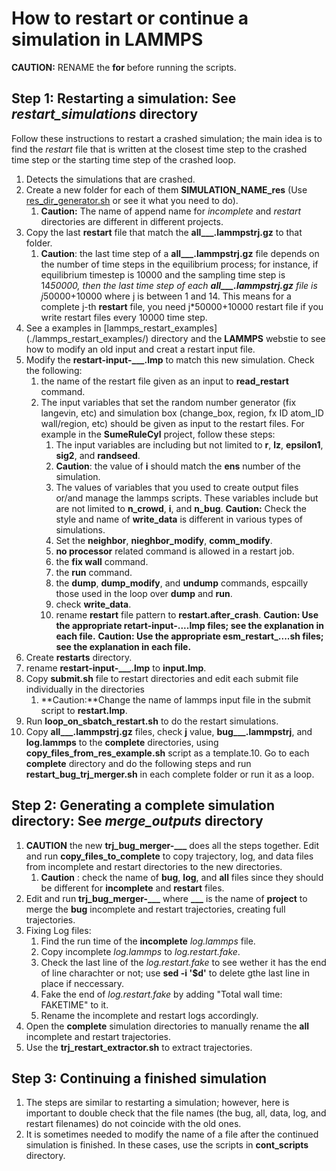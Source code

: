 # How to restart or continue a simulation in LAMMPS

**CAUTION:** RENAME the **for** before running the scripts.

## Step 1: Restarting a simulation: See *restart_simulations* directory

Follow these instructions to restart a crashed simulation; the main idea is to find the *restart* file that is written at the closest time step to the crashed time step or the starting time step of the crashed loop.

1. Detects the simulations that are crashed.
2. Create a new folder for each of them **SIMULATION_NAME_res** (Use [res_dir_generator.sh](./restart_scripts/res_dir_generator.sh) or see it what you need to do).
   1. **Caution:** The name of append name for *incomplete* and *restart* directories are different in different projects.
3. Copy the last **restart** file that match the **all___.lammpstrj.gz** to that folder.
   1. **Caution**: the last time step of a **all___.lammpstrj.gz** file depends on the number of time steps in the equilibrium process; for instance, if equilibrium timestep is 10000 and the sampling time step is 14*50000, then the last time step of each **all___.lammpstrj.gz** file is j*50000+10000 where j is between 1 and 14. This means for a complete j-th **restart** file, you need j*50000+10000 restart file if you write restart files every 10000 time step.
4. See a examples in [lammps_restart_examples] (./lammps_restart_examples/) directory and the **LAMMPS** webstie to see how to modify an old input and creat a restart input file.
5. Modify the **restart-input-___.lmp** to match this new simulation. Check the following:
   1. the name of the restart file given as an input to **read_restart** command.
   2. The input variables that set the random number generator (fix langevin, etc) and simulation box (change_box, region, fx ID atom_ID wall/region, etc) should be given as input to the restart files. For example in the **SumeRuleCyl** project, follow these steps:
      1. The input variables are including but not limited to **r**, **lz**, **epsilon1**, **sig2**, and **randseed**.
      2. **Caution**: the value of **i** should match the **ens** number of the simulation.
      3. The values of variables that you used to create output files or/and manage the lammps scripts. These variables include but are not limited to **n_crowd**, **i**, and **n_bug**. **Caution:** Check the style and name of **write_data** is different in various types of simulations.
      4. Set the **neighbor**, **nieghbor_modify**, **comm_modify**.
      5. **no processor** related command is allowed in a restart job.
      6. the **fix wall** command.
      7. the **run** command.
      8. the **dump**, **dump_modify**, and **undump** commands, espcailly those used in the loop over **dump** and **run**.
      9. check **write_data**.
      10. rename **restart** file pattern to **restart.after_crash**.
         **Caution: Use the appropriate retart-input-....lmp files; see the explanation in each file.**
         **Caution: Use the appropriate esm_restart_....sh files; see the explanation in each file.**
6. Create **restarts** directory.
7. rename **restart-input-___.lmp** to **input.lmp**.
8. Copy **submit.sh** file to restart directories and edit each submit file individually in the directories
   1. **Caution:**Change the name of lammps input file in the submit script to **restart.lmp**.
9. Run **loop_on_sbatch_restart.sh** to do the restart simulations.
10. Copy **all___.lammpstrj.gz** files, check **j** value, **bug___.lammpstrj**, and **log.lammps** to the **complete** directories, using **copy_files_from_res_example.sh** script as a template.10. Go to each **complete** directory and do the following steps and run **restart_bug_trj_merger.sh** in each complete folder or run it as a loop.

## Step 2: Generating a complete simulation directory: See *merge_outputs* directory

1. **CAUTION** the new **trj_bug_merger-___** does all the steps together. Edit and run **copy_files_to_complete** to copy trajectory, log, and data files from incomplete and restart directories to the new directories. 
   1. **Caution** : check the name of **bug**, **log**, and **all** files since they should be different for **incomplete** and **restart** files.
2. Edit and run **trj_bug_merger-___** where **___** is the name of **project** to merge the **bug** incomplete and restart trajectories, creating full trajectories.
3. Fixing Log files:
   1. Find the run time of the **incomplete** *log.lammps* file.
   2. Copy incomplete *log.lammps* to *log.restart.fake*.
   3. Check the last line of the *log.restart.fake* to see wether it has the end of line charachter or not; use **sed -i '$d'** to delete gthe last line in place if neccessary.
   4. Fake the end of *log.restart.fake* by adding "Total wall time: FAKETIME" to it.
   5. Rename the incomplete and restart logs accordingly.
4. Open the **complete** simulation directories to manually rename the **all** incomplete and restart trajectories.
5. Use the **trj_restart_extractor.sh** to extract trajectories.

## Step 3: Continuing a finished simulation

1. The steps are similar to restarting a simulation; however, here is important to double check that the file names (the bug, all, data, log, and restart filenames) do not coincide with the old ones.
2. It is sometimes needed to modify the name of a file after the continued simulation is finished. In these cases, use the scripts in **cont_scripts** directory.

